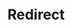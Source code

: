 ﻿---
layout: src/layouts/Redirect.astro
title: Redirect
redirect: https://yamldoc.liuyan.wang/docs/deployments/databases/common-patterns/manual-approvals
pubDate:  2023-01-01
navSearch: false
navSitemap: false
navMenu: false
---
